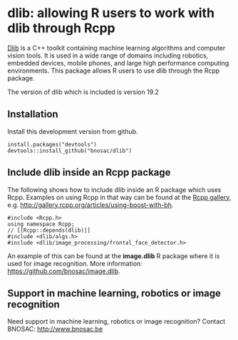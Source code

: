 # dlib: allowing R users to work with dlib through Rcpp

[Dlib](http://dlib.net) is a C++ toolkit containing machine learning algorithms and computer vision tools. It is used in a wide range of domains including robotics, embedded devices, mobile phones, and large high performance computing environments. This package allows R users to use dlib through the Rcpp package.

The version of dlib which is included is version 19.2

## Installation

Install this development version from github.
```
install.packages("devtools")
devtools::install_github("bnosac/dlib")
```

## Include dlib inside an Rcpp package

The following shows how to include dlib inside an R package which uses Rcpp. Examples on using Rcpp in that way can be found at the [Rcpp gallery](http://gallery.rcpp.org), e.g. http://gallery.rcpp.org/articles/using-boost-with-bh.

```
#include <Rcpp.h>
using namespace Rcpp;
// [[Rcpp::depends(dlib)]]
#include <dlib/algs.h>
#include <dlib/image_processing/frontal_face_detector.h>
```

An example of this can be found at the **image.dlib** R package where it is used for image recognition. More information: https://github.com/bnosac/image.dlib.


## Support in machine learning, robotics or image recognition

Need support in machine learning, robotics or image recognition?
Contact BNOSAC: http://www.bnosac.be



    
